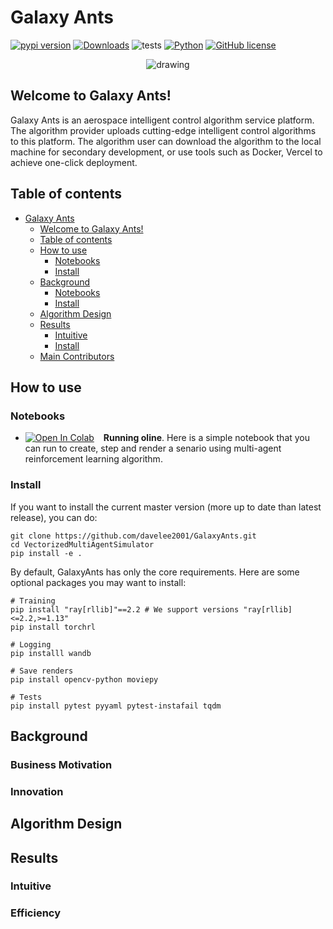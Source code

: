 # Galaxy Ants
<a href="https://pypi.org/project/vmas"><img src="https://img.shields.io/pypi/v/vmas" alt="pypi version"></a>
[![Downloads](https://static.pepy.tech/personalized-badge/vmas?period=total&units=international_system&left_color=grey&right_color=blue&left_text=Downloads)](https://pepy.tech/project/vmas)
![tests](https://github.com/proroklab/VectorizedMultiAgentSimulator/actions/workflows/python-app.yml/badge.svg)
[![Python](https://img.shields.io/badge/python-3.8%20%7C%203.9%20%7C%203.10-blue.svg)](https://www.python.org/downloads/)
[![GitHub license](https://img.shields.io/badge/license-GPLv3.0-blue.svg)](https://github.com/proroklab/VectorizedMultiAgentSimulator/blob/main/LICENSE)

<p align="center">
<img src="https://github.com/matteobettini/vmas-media/blob/main/media/VMAS_scenarios.gif?raw=true" alt="drawing"/>  
</p>

## Welcome to Galaxy Ants!

Galaxy Ants is an aerospace intelligent control algorithm service platform. The algorithm provider uploads cutting-edge intelligent control algorithms to this platform. The algorithm user can download the algorithm to the local machine for secondary development, or use tools such as Docker, Vercel to achieve one-click deployment.


## Table of contents

- [Galaxy Ants](#galaxy-ants)
  * [Welcome to Galaxy Ants!](#welcome-to-galaxy-ants!)
  * [Table of contents](#table-of-contents)
  * [How to use](#how-to-use)
    + [Notebooks](#notebooks)
    + [Install](#install)
  * [Background](#background)
    + [Notebooks](#business-motivation)
    + [Install](#innovation)
  * [Algorithm Design](#algorithm-design)
  * [Results](#results)
    + [Intuitive](#intuitive)
    + [Install](#efficiency)
  * [Main Contributors](#how-to-use)

## How to use
### Notebooks
-  [![Open In Colab](https://colab.research.google.com/assets/colab-badge.svg)](https://colab.research.google.com/drive/10R6KIRG5grpBFBDUI5njTcKvZ2rqsaWd?usp=share_link) &ensp; **Running oline**.
 Here is a simple notebook that you can run to create, step and render a senario using multi-agent reinforcement learning algorithm.

### Install

If you want to install the current master version (more up to date than latest release), you can do:
```
git clone https://github.com/davelee2001/GalaxyAnts.git
cd VectorizedMultiAgentSimulator
pip install -e .
```
By default, GalaxyAnts has only the core requirements. Here are some optional packages you may want to install:
```
# Training
pip install "ray[rllib]"==2.2 # We support versions "ray[rllib]<=2.2,>=1.13"
pip install torchrl

# Logging
pip installl wandb 

# Save renders
pip install opencv-python moviepy

# Tests
pip install pytest pyyaml pytest-instafail tqdm
```


## Background
### Business Motivation
### Innovation

## Algorithm Design

## Results
### Intuitive
### Efficiency


